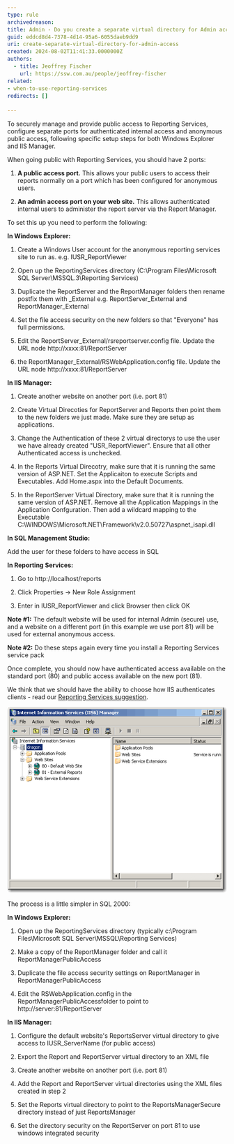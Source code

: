 ```yaml
---
type: rule
archivedreason:
title: Admin - Do you create a separate virtual directory for Admin access?
guid: eddcd8d4-7378-4d14-95a6-6055daeb9dd9
uri: create-separate-virtual-directory-for-admin-access
created: 2024-08-02T11:41:33.0000000Z
authors: 
  - title: Jeoffrey Fischer
    url: https://ssw.com.au/people/jeoffrey-fischer
related:
- when-to-use-reporting-services
redirects: []

---
```


To securely manage and provide public access to Reporting Services, configure separate ports for authenticated internal access and anonymous public access, following specific setup steps for both Windows Explorer and IIS Manager.

<!--endintro-->

When going public with Reporting Services, you should have 2 ports:

1. **A public access port.** This allows your public users to access their reports normally on a port which has been configured for anonymous users.

2. **An admin access port on your web site.** This allows authenticated internal users to administer the report server via the Report Manager.
 

To set this up you need to perform the following:


**In Windows Explorer:**

1. Create a Windows User account for the anonymous reporting services site to run as. e.g. IUSR_ReportViewer

2. Open up the ReportingServices directory (C:\Program Files\Microsoft SQL Server\MSSQL.3\Reporting Services)

3. Duplicate the ReportServer and the ReportManager folders then rename postfix them with _External e.g. ReportServer_External and ReportManager_External

4. Set the file access security on the new folders so that "Everyone" has full permissions.

5. Edit the ReportServer_External/rsreportserver.config file. Update the URL node <UrlRoot>http://xxxx:81/ReportServer</URlRoot>

6. the ReportManager_External/RSWebApplication.config file. Update the URL node <ReportServerUrl>http://xxxx:81/ReportServer</ReportServerUrl>


**In IIS Manager:**

1. Create another website on another port (i.e. port 81)

2. Create Virtual Direcoties for ReportServer and Reports then point them to the new folders we just made. Make sure they are setup as applications.

3. Change the Authentication of these 2 virtual directorys to use the user we have already created "USR_ReportViewer". Ensure that all other Authenticated access is unchecked.

4. In the Reports Virtual Direcotry, make sure that it is running the same version of ASP.NET. Set the Applicaiton to execute Scripts and Executables. Add Home.aspx into the Default Documents.

5. In the ReportServer Virtual Directory, make sure that it is running the same version of ASP.NET. Remove all the Application Mappings in the Application Confguration. Then add a wildcard mapping to the Executable C:\WINDOWS\Microsoft.NET\Framework\v2.0.50727\aspnet_isapi.dll


**In SQL Management Studio:**

Add the user for these folders to have access in SQL
 

**In Reporting Services:**

1. Go to http://localhost/reports

2. Click Properties -> New Role Assignment

3. Enter in IUSR_ReportViewer and click Browser then click OK
 

**Note #1:** The default website will be used for internal Admin (secure) use, and a website on a different port (in this example we use port 81) will be used for external anonymous access.

**Note #2:** Do these steps again every time you install a Reporting Services service pack

Once complete, you should now have authenticated access available on the standard port (80) and public access available on the new port (81).

We think that we should have the ability to choose how IIS authenticates clients - read our [Reporting Services suggestion](https://www.ssw.com.au/ssw/Standards/BetterSoftwareSuggestions/ReportingServices.aspx#authenticate).

![Figure: Create a separate virtual directory for admin access](RSVirtualDirectory.gif)

The process is a little simpler in SQL 2000:


**In Windows Explorer:**

1. Open up the ReportingServices directory (typically c:\Program Files\Microsoft SQL Server\MSSQL\Reporting Services\)

2. Make a copy of the ReportManager folder and call it ReportManagerPublicAccess

3. Duplicate the file access security settings on ReportManager in ReportManagerPublicAccess

4. Edit the RSWebApplication.config in the ReportManagerPublicAccessfolder to point to http://server:81/ReportServer


**In IIS Manager:**

1. Configure the default website's ReportsServer virtual directory to give access to IUSR_ServerName (for public access)

2. Export the Report and ReportServer virtual directory to an XML file

3. Create another website on another port (i.e. port 81)

4. Add the Report and ReportServer virtual directories using the XML files created in step 2

5. Set the Reports virtual directory to point to the ReportsManagerSecure directory instead of just ReportsManager

6. Set the directory security on the ReportServer on port 81 to use windows integrated security


